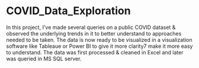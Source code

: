 # COVID_Data_Exploration
In this project, I've made several queries on a public COVID dataset & observed the underlying trends in it to better understand to approaches needed to be taken. The data is now ready to be visualized in a visualization software like Tableaue or Power BI to give it more clarity7 make it more easy to understand.
The data was first processed & cleaned in Excel and later was queried in MS SQL server. 
